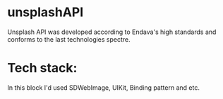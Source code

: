 # unsplashAPI
Unsplash API was developed according to Endava's high standards and conforms to the last technologies spectre. 
# Tech stack: 
In this block I'd used SDWebImage, UIKit, Binding pattern and etc. 

